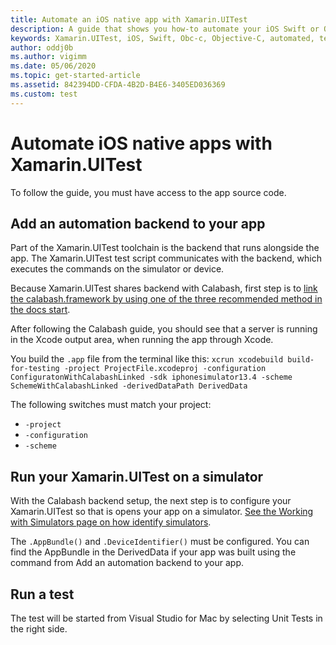 ```yaml
---
title: Automate an iOS native app with Xamarin.UITest
description: A guide that shows you how-to automate your iOS Swift or Objective-C app with Xamarin.UITest.
keywords: Xamarin.UITest, iOS, Swift, Obc-c, Objective-C, automated, testing, ui testing.
author: oddj0b
ms.author: vigimm
ms.date: 05/06/2020
ms.topic: get-started-article
ms.assetid: 842394DD-CFDA-4B2D-B4E6-3405ED036369
ms.custom: test
---
```


# Automate iOS native apps with Xamarin.UITest

To follow the guide, you must have access to the app source code.

## Add an automation backend to your app

Part of the Xamarin.UITest toolchain is the backend that runs alongside the app. The Xamarin.UITest test script communicates with the backend, which executes the commands on the simulator or device.

Because Xamarin.UITest shares backend with Calabash, first step is to [link the calabash.framework by using one of the three recommended method in the docs start](https://github.com/calabash/calabash-ios#step-1-link-calabashframework).

After following the Calabash guide, you should see that a server is running in the Xcode output area, when running the app through Xcode.

You build the `.app` file from the terminal like this: `xcrun xcodebuild build-for-testing -project ProjectFile.xcodeproj -configuration ConfiguratonWithCalabashLinked -sdk iphonesimulator13.4 -scheme SchemeWithCalabashLinked -derivedDataPath DerivedData`

The following switches must match your project:
- `-project`
- `-configuration`
- `-scheme`

## Run your Xamarin.UITest on a simulator

With the Calabash backend setup, the next step is to configure your Xamarin.UITest so that is opens your app on a simulator. [See the Working with Simulators page on how identify simulators](working-with-simulators.md). 

The `.AppBundle()` and `.DeviceIdentifier()` must be configured. You can find the AppBundle in the DerivedData if your app was built using the command from Add an automation backend to your app.

## Run a test

The test will be started from Visual Studio for Mac by selecting Unit Tests in the right side.
